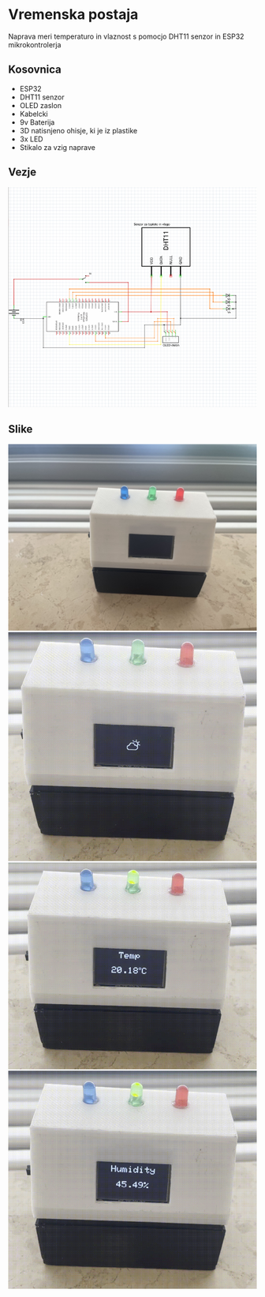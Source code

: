 # Vremenska postaja
Naprava meri temperaturo in vlaznost s pomocjo DHT11 senzor in ESP32 mikrokontrolerja

## Kosovnica


- ESP32
- DHT11 senzor
- OLED zaslon
- Kabelcki
- 9v Baterija
- 3D natisnjeno ohisje, ki je iz plastike
- 3x LED 
- Stikalo za vzig naprave

## Vezje


![Schmatic](https://github.com/jakobhunter123/tep-and-hum-module-DHT11/blob/main/DHT/Schmatic.PNG)



## Slike

![Ohišje](https://github.com/jakobhunter123/tep-and-hum-module-DHT11/blob/main/DHT/IMG_3445.jpg)
![Icon](https://github.com/jakobhunter123/tep-and-hum-module-DHT11/blob/main/DHT/image_1.PNG)
![Temp](https://github.com/jakobhunter123/tep-and-hum-module-DHT11/blob/main/DHT/image_3.PNG)
![Humi](https://github.com/jakobhunter123/tep-and-hum-module-DHT11/blob/main/DHT/image_2.PNG)

